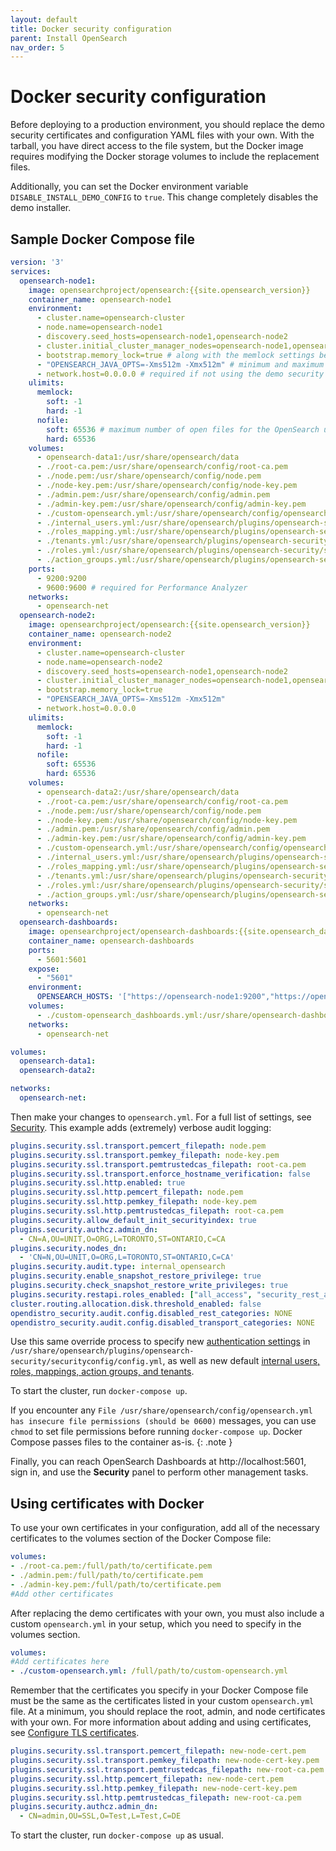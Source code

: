 ```yaml
---
layout: default
title: Docker security configuration
parent: Install OpenSearch
nav_order: 5
---
```


# Docker security configuration

Before deploying to a production environment, you should replace the demo security certificates and configuration YAML files with your own. With the tarball, you have direct access to the file system, but the Docker image requires modifying the Docker storage volumes to include the replacement files.

Additionally, you can set the Docker environment variable `DISABLE_INSTALL_DEMO_CONFIG` to `true`. This change completely disables the demo installer.


## Sample Docker Compose file

```yml
version: '3'
services:
  opensearch-node1:
    image: opensearchproject/opensearch:{{site.opensearch_version}}
    container_name: opensearch-node1
    environment:
      - cluster.name=opensearch-cluster
      - node.name=opensearch-node1
      - discovery.seed_hosts=opensearch-node1,opensearch-node2
      - cluster.initial_cluster_manager_nodes=opensearch-node1,opensearch-node2
      - bootstrap.memory_lock=true # along with the memlock settings below, disables swapping
      - "OPENSEARCH_JAVA_OPTS=-Xms512m -Xmx512m" # minimum and maximum Java heap size, recommend setting both to 50% of system RAM
      - network.host=0.0.0.0 # required if not using the demo security configuration
    ulimits:
      memlock:
        soft: -1
        hard: -1
      nofile:
        soft: 65536 # maximum number of open files for the OpenSearch user, set to at least 65536 on modern systems
        hard: 65536
    volumes:
      - opensearch-data1:/usr/share/opensearch/data
      - ./root-ca.pem:/usr/share/opensearch/config/root-ca.pem
      - ./node.pem:/usr/share/opensearch/config/node.pem
      - ./node-key.pem:/usr/share/opensearch/config/node-key.pem
      - ./admin.pem:/usr/share/opensearch/config/admin.pem
      - ./admin-key.pem:/usr/share/opensearch/config/admin-key.pem
      - ./custom-opensearch.yml:/usr/share/opensearch/config/opensearch.yml
      - ./internal_users.yml:/usr/share/opensearch/plugins/opensearch-security/securityconfig/internal_users.yml
      - ./roles_mapping.yml:/usr/share/opensearch/plugins/opensearch-security/securityconfig/roles_mapping.yml
      - ./tenants.yml:/usr/share/opensearch/plugins/opensearch-security/securityconfig/tenants.yml
      - ./roles.yml:/usr/share/opensearch/plugins/opensearch-security/securityconfig/roles.yml
      - ./action_groups.yml:/usr/share/opensearch/plugins/opensearch-security/securityconfig/action_groups.yml
    ports:
      - 9200:9200
      - 9600:9600 # required for Performance Analyzer
    networks:
      - opensearch-net
  opensearch-node2:
    image: opensearchproject/opensearch:{{site.opensearch_version}}
    container_name: opensearch-node2
    environment:
      - cluster.name=opensearch-cluster
      - node.name=opensearch-node2
      - discovery.seed_hosts=opensearch-node1,opensearch-node2
      - cluster.initial_cluster_manager_nodes=opensearch-node1,opensearch-node2
      - bootstrap.memory_lock=true
      - "OPENSEARCH_JAVA_OPTS=-Xms512m -Xmx512m"
      - network.host=0.0.0.0
    ulimits:
      memlock:
        soft: -1
        hard: -1
      nofile:
        soft: 65536
        hard: 65536
    volumes:
      - opensearch-data2:/usr/share/opensearch/data
      - ./root-ca.pem:/usr/share/opensearch/config/root-ca.pem
      - ./node.pem:/usr/share/opensearch/config/node.pem
      - ./node-key.pem:/usr/share/opensearch/config/node-key.pem
      - ./admin.pem:/usr/share/opensearch/config/admin.pem
      - ./admin-key.pem:/usr/share/opensearch/config/admin-key.pem
      - ./custom-opensearch.yml:/usr/share/opensearch/config/opensearch.yml
      - ./internal_users.yml:/usr/share/opensearch/plugins/opensearch-security/securityconfig/internal_users.yml
      - ./roles_mapping.yml:/usr/share/opensearch/plugins/opensearch-security/securityconfig/roles_mapping.yml
      - ./tenants.yml:/usr/share/opensearch/plugins/opensearch-security/securityconfig/tenants.yml
      - ./roles.yml:/usr/share/opensearch/plugins/opensearch-security/securityconfig/roles.yml
      - ./action_groups.yml:/usr/share/opensearch/plugins/opensearch-security/securityconfig/action_groups.yml
    networks:
      - opensearch-net
  opensearch-dashboards:
    image: opensearchproject/opensearch-dashboards:{{site.opensearch_dashboards_version}}
    container_name: opensearch-dashboards
    ports:
      - 5601:5601
    expose:
      - "5601"
    environment:
      OPENSEARCH_HOSTS: '["https://opensearch-node1:9200","https://opensearch-node2:9200"]' # must be a string with no spaces when specified as an environment variable
    volumes:
      - ./custom-opensearch_dashboards.yml:/usr/share/opensearch-dashboards/config/opensearch_dashboards.yml
    networks:
      - opensearch-net

volumes:
  opensearch-data1:
  opensearch-data2:

networks:
  opensearch-net:
```

Then make your changes to `opensearch.yml`. For a full list of settings, see [Security]({{site.url}}{{site.baseurl}}/security-plugin/configuration/index/). This example adds (extremely) verbose audit logging:

```yml
plugins.security.ssl.transport.pemcert_filepath: node.pem
plugins.security.ssl.transport.pemkey_filepath: node-key.pem
plugins.security.ssl.transport.pemtrustedcas_filepath: root-ca.pem
plugins.security.ssl.transport.enforce_hostname_verification: false
plugins.security.ssl.http.enabled: true
plugins.security.ssl.http.pemcert_filepath: node.pem
plugins.security.ssl.http.pemkey_filepath: node-key.pem
plugins.security.ssl.http.pemtrustedcas_filepath: root-ca.pem
plugins.security.allow_default_init_securityindex: true
plugins.security.authcz.admin_dn:
  - CN=A,OU=UNIT,O=ORG,L=TORONTO,ST=ONTARIO,C=CA
plugins.security.nodes_dn:
  - 'CN=N,OU=UNIT,O=ORG,L=TORONTO,ST=ONTARIO,C=CA'
plugins.security.audit.type: internal_opensearch
plugins.security.enable_snapshot_restore_privilege: true
plugins.security.check_snapshot_restore_write_privileges: true
plugins.security.restapi.roles_enabled: ["all_access", "security_rest_api_access"]
cluster.routing.allocation.disk.threshold_enabled: false
opendistro_security.audit.config.disabled_rest_categories: NONE
opendistro_security.audit.config.disabled_transport_categories: NONE
```

Use this same override process to specify new [authentication settings]({{site.url}}{{site.baseurl}}/security-plugin/configuration/configuration/) in `/usr/share/opensearch/plugins/opensearch-security/securityconfig/config.yml`, as well as new default [internal users, roles, mappings, action groups, and tenants]({{site.url}}{{site.baseurl}}/security-plugin/configuration/yaml/).

To start the cluster, run `docker-compose up`.

If you encounter any `File /usr/share/opensearch/config/opensearch.yml has insecure file permissions (should be 0600)` messages, you can use `chmod` to set file permissions before running `docker-compose up`. Docker Compose passes files to the container as-is.
{: .note }

Finally, you can reach OpenSearch Dashboards at http://localhost:5601, sign in, and use the **Security** panel to perform other management tasks.


## Using certificates with Docker

To use your own certificates in your configuration, add all of the necessary certificates to the volumes section of the Docker Compose file:

```yml
volumes:
- ./root-ca.pem:/full/path/to/certificate.pem
- ./admin.pem:/full/path/to/certificate.pem
- ./admin-key.pem:/full/path/to/certificate.pem
#Add other certificates
```

After replacing the demo certificates with your own, you must also include a custom `opensearch.yml` in your setup, which you need to specify in the volumes section.

```yml
volumes:
#Add certificates here
- ./custom-opensearch.yml: /full/path/to/custom-opensearch.yml
```

Remember that the certificates you specify in your Docker Compose file must be the same as the certificates listed in your custom `opensearch.yml` file. At a minimum, you should replace the root, admin, and node certificates with your own. For more information about adding and using certificates, see [Configure TLS certificates]({{site.url}}{{site.baseurl}}/security-plugin/configuration/tls).

```yml
plugins.security.ssl.transport.pemcert_filepath: new-node-cert.pem
plugins.security.ssl.transport.pemkey_filepath: new-node-cert-key.pem
plugins.security.ssl.transport.pemtrustedcas_filepath: new-root-ca.pem
plugins.security.ssl.http.pemcert_filepath: new-node-cert.pem
plugins.security.ssl.http.pemkey_filepath: new-node-cert-key.pem
plugins.security.ssl.http.pemtrustedcas_filepath: new-root-ca.pem
plugins.security.authcz.admin_dn:
  - CN=admin,OU=SSL,O=Test,L=Test,C=DE
```

To start the cluster, run `docker-compose up` as usual.
